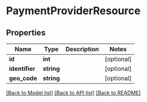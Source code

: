 # PaymentProviderResource

## Properties
Name | Type | Description | Notes
------------ | ------------- | ------------- | -------------
**id** | **int** |  | [optional] 
**identifier** | **string** |  | [optional] 
**geo_code** | **string** |  | [optional] 

[[Back to Model list]](../README.md#documentation-for-models) [[Back to API list]](../README.md#documentation-for-api-endpoints) [[Back to README]](../README.md)


